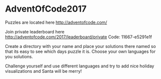 # AdventOfCode2017

Puzzles are located here http://adventofcode.com/

Join private leaderboard here http://adventofcode.com/2017/leaderboard/private Code: 11667-e5291e1f

Create a directory with your name and place your solutions there named so that its easy to see which days puzzle it is. Choose your own languages for you solutions.

Challenge yourself and use different languages and try to add nice holiday visualizations and Santa will be merry!
